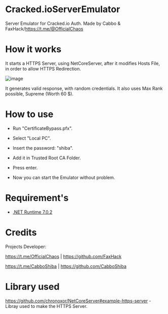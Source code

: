 # Cracked.ioServerEmulator
Server Emulator for Cracked.io Auth. Made by Cabbo &amp; FaxHack/https://t.me/@OfficialChaos

# How it works

It starts a HTTPS Server, using NetCoreServer, after it modifies Hosts File, in order to allow HTTPS Redirection.

![image](https://user-images.githubusercontent.com/92642446/215857678-7c4744e9-96d1-46c8-8696-75c64a35a2fe.png)

It generates valid response, with random credentials. It also uses Max Rank possible, Supreme (Worth 60 $).

# How to use

- Run "CertificateBypass.pfx".

- Select "Local PC".

- Insert the password: "shiba".

- Add it in Trusted Root CA Folder.

- Press enter.

- Now you can start the Emulator without problem.

# Requirement's

- [.NET Runtime 7.0.2](https://dotnet.microsoft.com/en-us/download/dotnet/thank-you/runtime-7.0.2-windows-x64-installer)
 
 
# Credits

Projects Developer:

https://t.me/OfficialChaos | https://github.com/FaxHack

https://t.me/CabboShiba | https://github.com/CabboShiba


# Library used

https://github.com/chronoxor/NetCoreServer#example-https-server - Libray used to make the HTTPS Server.
